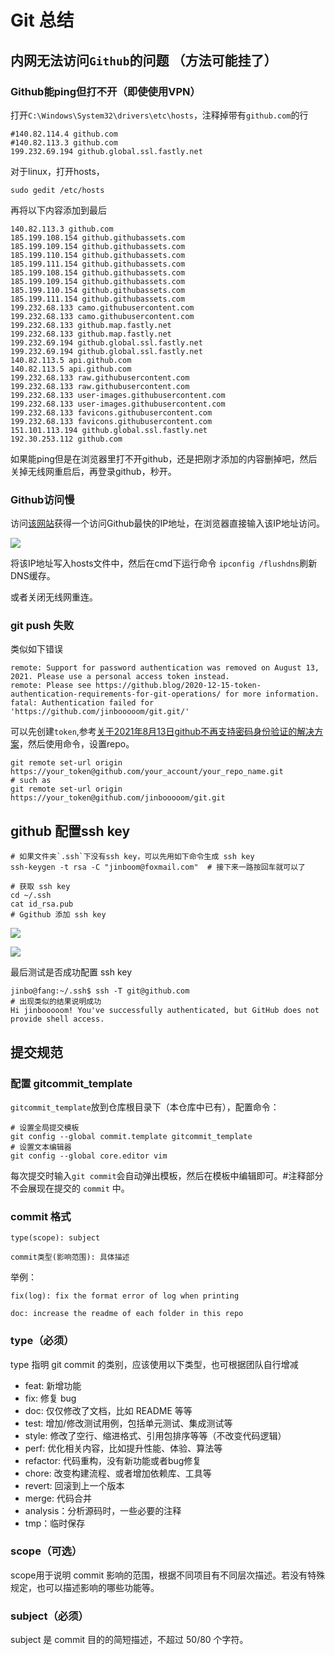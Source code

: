 # Git 总结

## 内网无法访问`Github`的问题 （方法可能挂了）

### Github能ping但打不开（即使使用VPN）

打开`C:\Windows\System32\drivers\etc\hosts`，注释掉带有`github.com`的行

```markdow
#140.82.114.4 github.com
#140.82.113.3 github.com
199.232.69.194 github.global.ssl.fastly.net
```

对于linux，打开hosts，

```shell
sudo gedit /etc/hosts
```

再将以下内容添加到最后

```shell
140.82.113.3 github.com
185.199.108.154 github.githubassets.com
185.199.109.154 github.githubassets.com
185.199.110.154 github.githubassets.com
185.199.111.154 github.githubassets.com
185.199.108.154 github.githubassets.com
185.199.109.154 github.githubassets.com
185.199.110.154 github.githubassets.com
185.199.111.154 github.githubassets.com
199.232.68.133 camo.githubusercontent.com
199.232.68.133 camo.githubusercontent.com
199.232.68.133 github.map.fastly.net
199.232.68.133 github.map.fastly.net
199.232.69.194 github.global.ssl.fastly.net
199.232.69.194 github.global.ssl.fastly.net
140.82.113.5 api.github.com
140.82.113.5 api.github.com
199.232.68.133 raw.githubusercontent.com
199.232.68.133 raw.githubusercontent.com
199.232.68.133 user-images.githubusercontent.com
199.232.68.133 user-images.githubusercontent.com
199.232.68.133 favicons.githubusercontent.com
199.232.68.133 favicons.githubusercontent.com
151.101.113.194 github.global.ssl.fastly.net
192.30.253.112 github.com
```

如果能ping但是在浏览器里打不开github，还是把刚才添加的内容删掉吧，然后关掉无线网重启后，再登录github，秒开。

[完美解决github访问速度慢]: https://zhuanlan.zhihu.com/p/93436925
[解决Linux访问Github速度慢的问题]: https://blog.csdn.net/qq_17403617/article/details/118584780

### Github访问慢

访问[该网站](https://github.com.ipaddress.com/)获得一个访问Github最快的IP地址，在浏览器直接输入该IP地址访问。

![](1.png)

将该IP地址写入hosts文件中，然后在cmd下运行命令 `ipconfig /flushdns`刷新DNS缓存。

或者关闭无线网重连。

### git push 失败

类似如下错误

```shell
remote: Support for password authentication was removed on August 13, 2021. Please use a personal access token instead.
remote: Please see https://github.blog/2020-12-15-token-authentication-requirements-for-git-operations/ for more information.
fatal: Authentication failed for 'https://github.com/jinbooooom/git.git/'
```

可以先创建`token`,参考[关于2021年8月13日github不再支持密码身份验证的解决方案](https://blog.csdn.net/qq_42714262/article/details/119706383)，然后使用命令，设置repo。

```shell
git remote set-url origin https://your_token@github.com/your_account/your_repo_name.git
# such as
git remote set-url origin https://your_token@github.com/jinbooooom/git.git
```

## github 配置ssh key

```shell
# 如果文件夹`.ssh`下没有ssh key，可以先用如下命令生成 ssh key
ssh-keygen -t rsa -C "jinboom@foxmail.com"  # 接下来一路按回车就可以了

# 获取 ssh key
cd ~/.ssh
cat id_rsa.pub
# Ggithub 添加 ssh key
```

![](2.png)

![](3.png)

最后测试是否成功配置 ssh key

```shell
jinbo@fang:~/.ssh$ ssh -T git@github.com
# 出现类似的结果说明成功
Hi jinbooooom! You've successfully authenticated, but GitHub does not provide shell access.
```

## 提交规范

### 配置 gitcommit_template

`gitcommit_template`放到仓库根目录下（本仓库中已有），配置命令：

```shell
# 设置全局提交模板
git config --global commit.template gitcommit_template
# 设置文本编辑器
git config --global core.editor vim
```

每次提交时输入`git commit`会自动弹出模板，然后在模板中编辑即可。#注释部分不会展现在提交的 `commit` 中。

### commit 格式

`type(scope): subject`

`commit类型(影响范围): 具体描述`

举例：

`fix(log): fix the format error of log when printing`

`doc: increase the readme of each folder in this repo`

### type（必须）

type 指明 git commit 的类别，应该使用以下类型，也可根据团队自行增减

-   feat: 新增功能
-   fix: 修复 bug
-   doc: 仅仅修改了文档，比如 README 等等
-   test: 增加/修改测试用例，包括单元测试、集成测试等
-   style: 修改了空行、缩进格式、引用包排序等等（不改变代码逻辑）
-   perf: 优化相关内容，比如提升性能、体验、算法等
-   refactor: 代码重构，没有新功能或者bug修复
-   chore: 改变构建流程、或者增加依赖库、工具等
-   revert: 回滚到上一个版本
-   merge: 代码合并
-   analysis：分析源码时，一些必要的注释
-   tmp：临时保存

### scope（可选）

scope用于说明 commit 影响的范围，根据不同项目有不同层次描述。若没有特殊规定，也可以描述影响的哪些功能等。

### subject（必须）

subject 是 commit 目的的简短描述，不超过 50/80 个字符。
